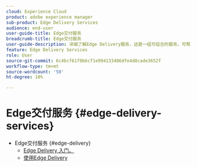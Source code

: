 ```yaml
---
cloud: Experience Cloud
product: adobe experience manager
sub-product: Edge Delivery Services
audience: end-user
user-guide-title: Edge交付服务
breadcrumb-title: Edge交付服务
user-guide-description: 详细了解Edge Delivery服务，这是一组可组合的服务，可帮助实现快速开发环境，以便作者可以快速更新和发布以及快速启动新站点。
feature: Edge Delivery Services
role: User
source-git-commit: 6c4bcf61f0b6cf1e994133406dfe4d8cade3652f
workflow-type: tm+mt
source-wordcount: '50'
ht-degree: 10%

---
```



# Edge交付服务 {#edge-delivery-services}

+ Edge交付服务 {#edge-delivery}
   + [Edge Delivery 入门。](/help/edge/overview.md)
   + [使用Edge Delivery](/help/edge/using.md)